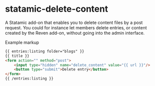 # statamic-delete-content
A Statamic add-on that enables you to delete content files by a post request. You could for instance let members delete entries, or content created by the Reven add-on, without going into the admin interface. 

Example markup
```html
{{ entries:listing folder="blogs" }}
{{ title }}
<form action="" method="post">
	<input type="hidden" name="delete_content" value="{{ url }}"/>					
	<button type="submit">Delete entry</button>
</form>	
{{ /entries:listing }}	
```